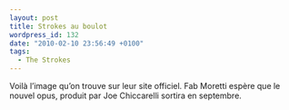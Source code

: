 ```yaml
---
layout: post
title: Strokes au boulot
wordpress_id: 132
date: "2010-02-10 23:56:49 +0100"
tags:
  - The Strokes
---
```


Voilà l’image qu’on trouve sur leur site officiel. Fab Moretti espère que le
nouvel opus, produit par Joe Chiccarelli sortira en septembre.
